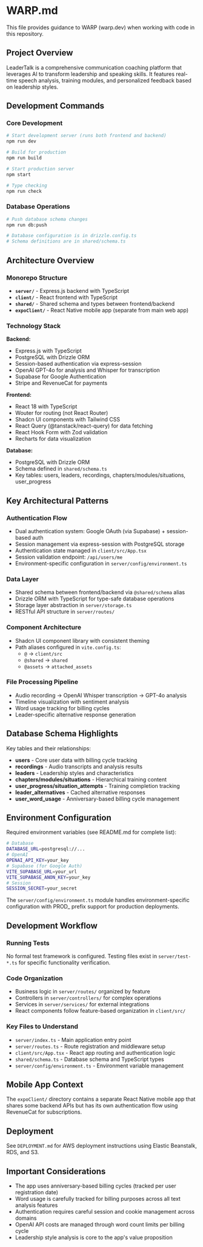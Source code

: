 # WARP.md

This file provides guidance to WARP (warp.dev) when working with code in this repository.

## Project Overview

LeaderTalk is a comprehensive communication coaching platform that leverages AI to transform leadership and speaking skills. It features real-time speech analysis, training modules, and personalized feedback based on leadership styles.

## Development Commands

### Core Development
```bash
# Start development server (runs both frontend and backend)
npm run dev

# Build for production
npm run build

# Start production server
npm start

# Type checking
npm run check
```

### Database Operations
```bash
# Push database schema changes
npm run db:push

# Database configuration is in drizzle.config.ts
# Schema definitions are in shared/schema.ts
```

## Architecture Overview

### Monorepo Structure
- **`server/`** - Express.js backend with TypeScript
- **`client/`** - React frontend with TypeScript  
- **`shared/`** - Shared schema and types between frontend/backend
- **`expoClient/`** - React Native mobile app (separate from main web app)

### Technology Stack

**Backend:**
- Express.js with TypeScript
- PostgreSQL with Drizzle ORM
- Session-based authentication via express-session
- OpenAI GPT-4o for analysis and Whisper for transcription
- Supabase for Google Authentication
- Stripe and RevenueCat for payments

**Frontend:**
- React 18 with TypeScript
- Wouter for routing (not React Router)
- Shadcn UI components with Tailwind CSS
- React Query (@tanstack/react-query) for data fetching
- React Hook Form with Zod validation
- Recharts for data visualization

**Database:**
- PostgreSQL with Drizzle ORM
- Schema defined in `shared/schema.ts`
- Key tables: users, leaders, recordings, chapters/modules/situations, user_progress

## Key Architectural Patterns

### Authentication Flow
- Dual authentication system: Google OAuth (via Supabase) + session-based auth
- Session management via express-session with PostgreSQL storage
- Authentication state managed in `client/src/App.tsx`
- Session validation endpoint: `/api/users/me`
- Environment-specific configuration in `server/config/environment.ts`

### Data Layer
- Shared schema between frontend/backend via `@shared/schema` alias
- Drizzle ORM with TypeScript for type-safe database operations
- Storage layer abstraction in `server/storage.ts`
- RESTful API structure in `server/routes/`

### Component Architecture
- Shadcn UI component library with consistent theming
- Path aliases configured in `vite.config.ts`:
  - `@` → `client/src`
  - `@shared` → `shared`
  - `@assets` → `attached_assets`

### File Processing Pipeline
- Audio recording → OpenAI Whisper transcription → GPT-4o analysis
- Timeline visualization with sentiment analysis
- Word usage tracking for billing cycles
- Leader-specific alternative response generation

## Database Schema Highlights

Key tables and their relationships:
- **users** - Core user data with billing cycle tracking
- **recordings** - Audio transcripts and analysis results  
- **leaders** - Leadership styles and characteristics
- **chapters/modules/situations** - Hierarchical training content
- **user_progress/situation_attempts** - Training completion tracking
- **leader_alternatives** - Cached alternative responses
- **user_word_usage** - Anniversary-based billing cycle management

## Environment Configuration

Required environment variables (see README.md for complete list):
```bash
# Database
DATABASE_URL=postgresql://...
# OpenAI
OPENAI_API_KEY=your_key
# Supabase (for Google Auth)
VITE_SUPABASE_URL=your_url
VITE_SUPABASE_ANON_KEY=your_key
# Session
SESSION_SECRET=your_secret
```

The `server/config/environment.ts` module handles environment-specific configuration with PROD_ prefix support for production deployments.

## Development Workflow

### Running Tests
No formal test framework is configured. Testing files exist in `server/test-*.ts` for specific functionality verification.

### Code Organization
- Business logic in `server/routes/` organized by feature
- Controllers in `server/controllers/` for complex operations
- Services in `server/services/` for external integrations
- React components follow feature-based organization in `client/src/`

### Key Files to Understand
- `server/index.ts` - Main application entry point
- `server/routes.ts` - Route registration and middleware setup
- `client/src/App.tsx` - React app routing and authentication logic
- `shared/schema.ts` - Database schema and TypeScript types
- `server/config/environment.ts` - Environment variable management

## Mobile App Context

The `expoClient/` directory contains a separate React Native mobile app that shares some backend APIs but has its own authentication flow using RevenueCat for subscriptions.

## Deployment

See `DEPLOYMENT.md` for AWS deployment instructions using Elastic Beanstalk, RDS, and S3.

## Important Considerations

- The app uses anniversary-based billing cycles (tracked per user registration date)
- Word usage is carefully tracked for billing purposes across all text analysis features  
- Authentication requires careful session and cookie management across domains
- OpenAI API costs are managed through word count limits per billing cycle
- Leadership style analysis is core to the app's value proposition